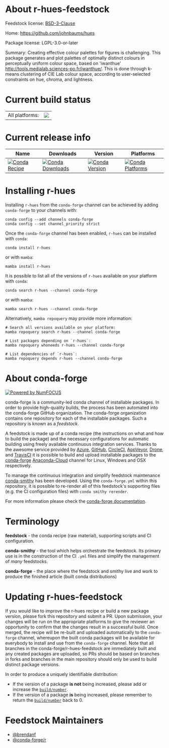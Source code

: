 About r-hues-feedstock
======================

Feedstock license: [BSD-3-Clause](https://github.com/conda-forge/r-hues-feedstock/blob/main/LICENSE.txt)

Home: https://github.com/johnbaums/hues

Package license: LGPL-3.0-or-later

Summary: Creating effective colour palettes for figures is challenging. This package generates and plot palettes of optimally distinct colours in perceptually uniform colour space, based on 'iwanthue' <http://tools.medialab.sciences-po.fr/iwanthue/>. This is done through k-means clustering of CIE Lab colour space, according to user-selected constraints on hue, chroma, and lightness.

Current build status
====================


<table><tr><td>All platforms:</td>
    <td>
      <a href="https://dev.azure.com/conda-forge/feedstock-builds/_build/latest?definitionId=12690&branchName=main">
        <img src="https://dev.azure.com/conda-forge/feedstock-builds/_apis/build/status/r-hues-feedstock?branchName=main">
      </a>
    </td>
  </tr>
</table>

Current release info
====================

| Name | Downloads | Version | Platforms |
| --- | --- | --- | --- |
| [![Conda Recipe](https://img.shields.io/badge/recipe-r--hues-green.svg)](https://anaconda.org/conda-forge/r-hues) | [![Conda Downloads](https://img.shields.io/conda/dn/conda-forge/r-hues.svg)](https://anaconda.org/conda-forge/r-hues) | [![Conda Version](https://img.shields.io/conda/vn/conda-forge/r-hues.svg)](https://anaconda.org/conda-forge/r-hues) | [![Conda Platforms](https://img.shields.io/conda/pn/conda-forge/r-hues.svg)](https://anaconda.org/conda-forge/r-hues) |

Installing r-hues
=================

Installing `r-hues` from the `conda-forge` channel can be achieved by adding `conda-forge` to your channels with:

```
conda config --add channels conda-forge
conda config --set channel_priority strict
```

Once the `conda-forge` channel has been enabled, `r-hues` can be installed with `conda`:

```
conda install r-hues
```

or with `mamba`:

```
mamba install r-hues
```

It is possible to list all of the versions of `r-hues` available on your platform with `conda`:

```
conda search r-hues --channel conda-forge
```

or with `mamba`:

```
mamba search r-hues --channel conda-forge
```

Alternatively, `mamba repoquery` may provide more information:

```
# Search all versions available on your platform:
mamba repoquery search r-hues --channel conda-forge

# List packages depending on `r-hues`:
mamba repoquery whoneeds r-hues --channel conda-forge

# List dependencies of `r-hues`:
mamba repoquery depends r-hues --channel conda-forge
```


About conda-forge
=================

[![Powered by
NumFOCUS](https://img.shields.io/badge/powered%20by-NumFOCUS-orange.svg?style=flat&colorA=E1523D&colorB=007D8A)](https://numfocus.org)

conda-forge is a community-led conda channel of installable packages.
In order to provide high-quality builds, the process has been automated into the
conda-forge GitHub organization. The conda-forge organization contains one repository
for each of the installable packages. Such a repository is known as a *feedstock*.

A feedstock is made up of a conda recipe (the instructions on what and how to build
the package) and the necessary configurations for automatic building using freely
available continuous integration services. Thanks to the awesome service provided by
[Azure](https://azure.microsoft.com/en-us/services/devops/), [GitHub](https://github.com/),
[CircleCI](https://circleci.com/), [AppVeyor](https://www.appveyor.com/),
[Drone](https://cloud.drone.io/welcome), and [TravisCI](https://travis-ci.com/)
it is possible to build and upload installable packages to the
[conda-forge](https://anaconda.org/conda-forge) [Anaconda-Cloud](https://anaconda.org/)
channel for Linux, Windows and OSX respectively.

To manage the continuous integration and simplify feedstock maintenance
[conda-smithy](https://github.com/conda-forge/conda-smithy) has been developed.
Using the ``conda-forge.yml`` within this repository, it is possible to re-render all of
this feedstock's supporting files (e.g. the CI configuration files) with ``conda smithy rerender``.

For more information please check the [conda-forge documentation](https://conda-forge.org/docs/).

Terminology
===========

**feedstock** - the conda recipe (raw material), supporting scripts and CI configuration.

**conda-smithy** - the tool which helps orchestrate the feedstock.
                   Its primary use is in the construction of the CI ``.yml`` files
                   and simplify the management of *many* feedstocks.

**conda-forge** - the place where the feedstock and smithy live and work to
                  produce the finished article (built conda distributions)


Updating r-hues-feedstock
=========================

If you would like to improve the r-hues recipe or build a new
package version, please fork this repository and submit a PR. Upon submission,
your changes will be run on the appropriate platforms to give the reviewer an
opportunity to confirm that the changes result in a successful build. Once
merged, the recipe will be re-built and uploaded automatically to the
`conda-forge` channel, whereupon the built conda packages will be available for
everybody to install and use from the `conda-forge` channel.
Note that all branches in the conda-forge/r-hues-feedstock are
immediately built and any created packages are uploaded, so PRs should be based
on branches in forks and branches in the main repository should only be used to
build distinct package versions.

In order to produce a uniquely identifiable distribution:
 * If the version of a package **is not** being increased, please add or increase
   the [``build/number``](https://docs.conda.io/projects/conda-build/en/latest/resources/define-metadata.html#build-number-and-string).
 * If the version of a package **is** being increased, please remember to return
   the [``build/number``](https://docs.conda.io/projects/conda-build/en/latest/resources/define-metadata.html#build-number-and-string)
   back to 0.

Feedstock Maintainers
=====================

* [@brendanf](https://github.com/brendanf/)
* [@conda-forge/r](https://github.com/conda-forge/r/)

